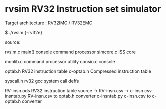 
# rvsim RV32 Instruction set simulator

Target architecture : RV32IMC / RV32EMC

$ ./rvsim {-rv32e}




source:

rvsim.c    main() console command processor
simcore.c  ISS core

monlib.c   command processor utility
consio.c   console 

optab.h    RV32 instruction table
c-optab.h  Compressed instruction table

syscall.h  rv32 gcc system call deffs

RV-insn.ods RV32 instruction table source
  -> RV-insn.csv 
  -> c-insn.csv  
insntab.py   RV-insn.csv to optab.h converter
c-insntab.py c-insn.csv to c-optab.h converter


